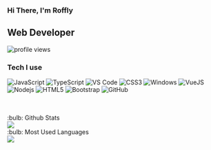 ### Hi There, I'm Roffly

## Web Developer
![profile views](https://komarev.com/ghpvc/?username=roffly&style=flat-square)

### Tech I use

![JavaScript](https://img.shields.io/badge/-JavaScript-%23F7DF1C?style=flat-square&logo=javascript&logoColor=000000&labelColor=%23F7DF1C&color=%23F7DF1C)
![TypeScript](https://img.shields.io/badge/typescript%20-%23007ACC.svg?&style=flat-square&logo=typescript&logoColor=white)
![VS Code](https://img.shields.io/static/v1?style=flat-square&message=Visual+Studio+Code&color=007ACC&logo=Visual+Studio+Code&logoColor=FFFFFF&label=)
![CSS3](https://img.shields.io/badge/-CSS3-%231572B6?style=flat-square&logo=css3)
![Windows](https://img.shields.io/badge/Windows-0078D6?style=flat-square&logo=windows&logoColor=white)
![VueJS](https://img.shields.io/badge/-VueJS-61DAFB?logo=react&logoColor=black&style=flat-square)
![Nodejs](https://img.shields.io/badge/-Nodejs-339933?style=flat-square&logo=Node.js&logoColor=ffffff)
![HTML5](https://img.shields.io/badge/-HTML5-%23E44D27?style=flat-square&logo=html5&logoColor=ffffff)
![Bootstrap](https://img.shields.io/badge/-Bootstrap-563D7C?style=flat-square&logo=Bootstrap&logoColor=white)
![GitHub](https://img.shields.io/badge/-GitHub-181717?style=flat-square&logo=github)

<br />
<br />


<summary>:bulb: Github Stats</summary>
<img src="https://github-readme-stats.vercel.app/api?username=roffly&theme=radical" >

<summary>:bulb: Most Used Languages</summary>
<img src="https://github-readme-stats.vercel.app/api/top-langs/?username=Roffly&layout=compact">

[discord]: https://discord.com/users/715576724674314360
[instagram]: https://instagram.com/roffly.dev
